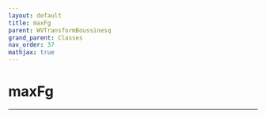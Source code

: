 ```yaml
---
layout: default
title: maxFg
parent: WVTransformBoussinesq
grand_parent: Classes
nav_order: 37
mathjax: true
---
```


#  maxFg




---


